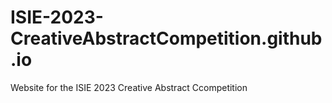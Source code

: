 # ISIE-2023-CreativeAbstractCompetition.github.io
Website for the ISIE 2023 Creative Abstract Ccompetition
